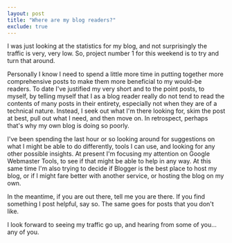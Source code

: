 ```yaml
---
layout: post
title: "Where are my blog readers?"
exclude: true
---
```


I was just looking at the statistics for my blog, and not surprisingly the traffic is very, very low. So, project number 1 for this weekend is to try and turn that around.

Personally I know I need to spend a little more time in putting together more comprehensive posts to make them more beneficial to my would-be readers. To date I've justified my very short and to the point posts, to myself, by telling myself that I as a blog reader really do not tend to read the contents of many posts in their entirety, especially not when they are of a technical nature. Instead, I seek out what I'm there looking for, skim the post at best, pull out what I need, and then move on. In retrospect, perhaps that's why my own blog is doing so poorly.

I've been spending the last hour or so looking around for suggestions on what I might be able to do differently, tools I can use, and looking for any other possible insights. At present I'm focusing my attention on Google Webmaster Tools, to see if that might be able to help in any way. At this same time I'm also trying to decide if Blogger is the best place to host my blog, or if I might fare better with another service, or hosting the blog on my own.

In the meantime, if you are out there, tell me you are there. If you find something I post helpful, say so. The same goes for posts that you don't like.

I look forward to seeing my traffic go up, and hearing from some of you… any of you.